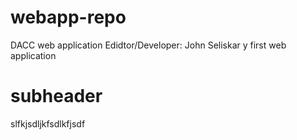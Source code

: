 # webapp-repo
DACC web application 
Edidtor/Developer: John Seliskar
y first web application

# subheader

slfkjsdljkfsdlkfjsdf
